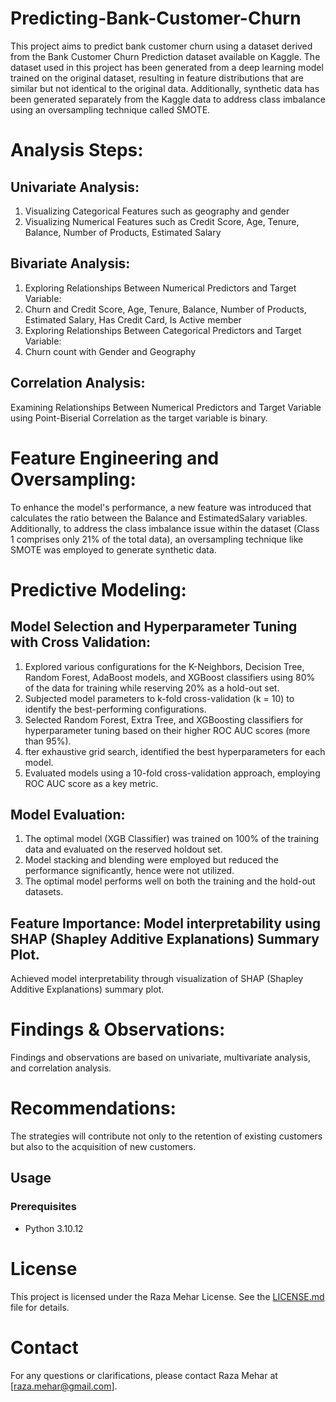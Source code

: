 # Predicting-Bank-Customer-Churn
This project aims to predict bank customer churn using a dataset derived from the Bank Customer Churn Prediction dataset available on Kaggle. The dataset used in this project has been generated from a deep learning model trained on the original dataset, resulting in feature distributions that are similar but not identical to the original data. Additionally, synthetic data has been generated separately from the Kaggle data to address class imbalance using an oversampling technique called SMOTE.

# Analysis Steps:
## Univariate Analysis:
1. Visualizing Categorical Features such as geography and gender
2. Visualizing Numerical Features such as Credit Score, Age, Tenure, Balance, Number of Products, Estimated Salary

## Bivariate Analysis:
1. Exploring Relationships Between Numerical Predictors and Target Variable:
2. Churn and Credit Score, Age, Tenure, Balance, Number of Products, Estimated Salary, Has Credit Card, Is Active member
3. Exploring Relationships Between Categorical Predictors and Target Variable:
4. Churn count with Gender and Geography

## Correlation Analysis:
Examining Relationships Between Numerical Predictors and Target Variable using Point-Biserial Correlation as the target variable is binary.

# Feature Engineering and Oversampling:
To enhance the model's performance, a new feature was introduced that calculates the ratio between the Balance and EstimatedSalary variables. Additionally, to address the class imbalance issue within the dataset (Class 1 comprises only 21% of the total data), an oversampling technique like SMOTE was employed to generate synthetic data.

# Predictive Modeling:
## Model Selection and Hyperparameter Tuning with Cross Validation:
1. Explored various configurations for the K-Neighbors, Decision Tree, Random Forest, AdaBoost models, and XGBoost classifiers using 80% of the data for training while reserving 20% as a hold-out set.
2. Subjected model parameters to k-fold cross-validation (k = 10) to identify the best-performing configurations.
3. Selected Random Forest, Extra Tree, and XGBoosting classifiers for hyperparameter tuning based on their higher ROC AUC scores (more than 95%).
4. fter exhaustive grid search, identified the best hyperparameters for each model.
5. Evaluated models using a 10-fold cross-validation approach, employing ROC AUC score as a key metric.

## Model Evaluation:
1. The optimal model (XGB Classifier) was trained on 100% of the training data and evaluated on the reserved holdout set.
2. Model stacking and blending were employed but reduced the performance significantly, hence were not utilized.
3. The optimal model performs well on both the training and the hold-out datasets.

## Feature Importance: Model interpretability using SHAP (Shapley Additive Explanations) Summary Plot.
Achieved model interpretability through visualization of SHAP (Shapley Additive Explanations) summary plot.

# Findings & Observations:
Findings and observations are based on univariate, multivariate analysis, and correlation analysis.

# Recommendations:
The strategies will contribute not only to the retention of existing customers but also to the acquisition of new customers.

## Usage
### Prerequisites
- Python 3.10.12

# License
This project is licensed under the Raza Mehar License. See the [LICENSE.md](LICENSE.md) file for details.

# Contact
For any questions or clarifications, please contact Raza Mehar at [raza.mehar@gmail.com].
